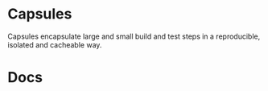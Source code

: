 # Capsules

Capsules encapsulate large and small build and test steps in a reproducible, isolated and cacheable way.

# Docs

